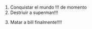 1. Conquistar el mundo !!! de momento
2. Destriuir a superman!!!
<!--se olvido añadir la mision de destriur la luna -->
<!--en el github se ven comentarios html ? -->
3. Matar a bill finalmente!!!!